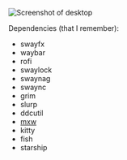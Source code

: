 ![Screenshot of desktop](screenshot.png)

Dependencies (that I remember):
- swayfx
- waybar
- rofi
- swaylock
- swaynag
- swaync
- grim
- slurp
- ddcutil
- [mxw](https://github.com/dxbednarczyk/mxw)
- kitty
- fish
- starship
